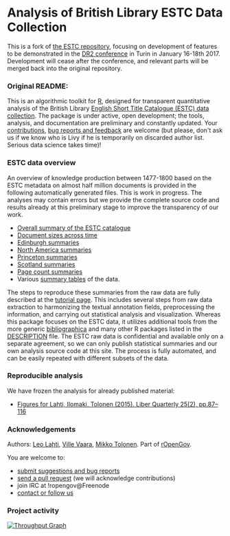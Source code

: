 Analysis of British Library ESTC Data Collection
============================================

This is a fork of [the ESTC repository](https://github.com/rOpenGov/estc), focusing on development of features to be demonstrated in the [DR2 conference](http://www.filosofia.unito.it/dr2/) in Turin in January 16-18th 2017. Development will cease after the conference, and relevant parts will be merged back into the original repository.

### Original README:

This is an algorithmic toolkit for [R](http://r-project.org), designed for transparent quantitative analysis of the British Library [English Short Title Catalogue (ESTC) data collection](http://estc.bl.uk/F/?func=file&file_name=login-bl-estc). The package is under active, open development; the tools, analysis, and documentation are preliminary and constantly updated. Your [contributions](http://ropengov.github.com/contact.html), [bug reports and feedback](https://github.com/ropengov/estc) are welcome (but please, don't ask us if we know who is Livy if he is temporarily on discarded author list. Serious data science takes time)!


### ESTC data overview

An overview of knowledge production between 1477-1800 based on the ESTC metadata on almost half million documents is provided in the following automatically generated files. This is work in progress. The analyses may contain errors but we provide the complete source code and results already at this preliminary stage to improve the transparency of our work. 

 * [Overall summary of the ESTC catalogue](https://github.com/rOpenGov/estc/blob/master/inst/examples/overview.md)
 * [Document sizes across time](https://github.com/rOpenGov/estc/blob/master/inst/examples/pagecounts.md)
 * [Edinburgh summaries](https://github.com/rOpenGov/estc/blob/master/inst/examples/Edinburgh.md)
 * [North America summaries](https://github.com/rOpenGov/estc/blob/master/inst/examples/NorthAmerica.md)
 * [Princeton summaries](https://github.com/rOpenGov/estc/blob/master/inst/examples/Princeton.md)
 * [Scotland summaries](https://github.com/rOpenGov/estc/blob/master/inst/examples/Scotland.md)
 * [Page count summaries](https://github.com/rOpenGov/estc/blob/master/inst/examples/pagecounts.md)
 * Various [summary tables](https://github.com/rOpenGov/estc/tree/master/inst/examples/output.tables) of the data. 

The steps to reproduce these summaries from the raw data are fully
described at the [tutorial
page](https://github.com/rOpenGov/estc/blob/master/vignettes/tutorial.md). This
includes several steps from raw data extraction to harmonizing the
textual annotation fields, preprocessing the information, and carrying
out statistical analysis and visualization. Whereas this package
focuses on the ESTC data, it utilizes additional tools from the more
generic [bibliographica](https://github.com/rOpenGov/bibliographica)
and many other R packages listed in the
[DESCRIPTION](https://github.com/rOpenGov/estc/blob/master/DESCRIPTION)
file. The ESTC raw data is confidential and available only on a
separate agreement, so we can only publish statistical summaries and
our own analysis source code at this site. The process is fully
automated, and can be easily repeated with different subsets of the
data.


### Reproducible analysis 

We have frozen the analysis for already published material:

 * [Figures for Lahti, Ilomaki, Tolonen (2015). Liber Quarterly 25(2), pp.87–116](https://github.com/rOpenGov/estc/blob/master/inst/examples/20151023-LIBER.md)



### Acknowledgements

Authors: [Leo Lahti](https://github.com/antagomir/), [Ville Vaara](https://github.com/villevaara/), [Mikko Tolonen](http://375humanistia.helsinki.fi/en/humanists/mikko-tolonen). Part of [rOpenGov](http://ropengov.github.io/).


You are welcome to:
  * [submit suggestions and bug reports](https://github.com/ropengov/estc/issues)
  * [send a pull request](https://github.com/ropengov/estc/) (we will acknowledge contributions)
  * join IRC at !ropengov@Freenode
  * [contact or follow us](http://ropengov.github.io/contribute/)


### Project activity

[![Throughput Graph](https://graphs.waffle.io/rOpenGov/estc/throughput.svg)](https://waffle.io/rOpenGov/estc/metrics/throughput)

